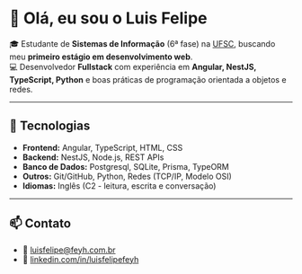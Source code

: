 # 👋 Olá, eu sou o Luis Felipe

🎓 Estudante de **Sistemas de Informação** (6ª fase) na [UFSC](https://ufsc.br/), buscando meu **primeiro estágio em desenvolvimento web**.  
💻 Desenvolvedor **Fullstack** com experiência em **Angular, NestJS, TypeScript, Python** e boas práticas de programação orientada a objetos e redes.

---

## 🚀 Tecnologias

- **Frontend:** Angular, TypeScript, HTML, CSS  
- **Backend:** NestJS, Node.js, REST APIs  
- **Banco de Dados:** Postgresql, SQLite, Prisma, TypeORM  
- **Outros:** Git/GitHub, Python, Redes (TCP/IP, Modelo OSI)  
- **Idiomas:** Inglês (C2 - leitura, escrita e conversação)

---

## 📫 Contato

- 📧 [luisfelipe@feyh.com.br](mailto:luisfelipe@feyh.com.br)  
- 💼 [linkedin.com/in/luisfelipefeyh](https://www.linkedin.com/in/luisfelipefeyh)  
